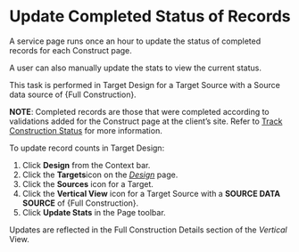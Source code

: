 # Update Completed Status of Records

A service page runs once an hour to update the status of completed
records for each Construct page.

A user can also manually update the stats to view the current status.

This task is performed in Target Design for a Target Source with a
Source data source of {Full Construction}.

**NOTE**: Completed records are those that were completed according to
validations added for the Construct page at the client’s site. Refer to
[Track Construction
Status](../../../Platform/Common/Use_Cases/Track_Construction_Status.htm)
for more information.

To update record counts in Target Design:

1.  Click **Design** from the Context bar.
2.  Click the **Targets**icon on the
    *[Design](../../Design/Page_Desc/Design.htm)* page.
3.  Click the **Sources** icon for a Target.
4.  Click the **Vertical View** icon for a Target Source with a **SOURCE
    DATA SOURCE** of {Full Construction}.
5.  Click **Update Stats** in the Page toolbar.

Updates are reflected in the Full Construction Details section of the
*Vertical* View.
